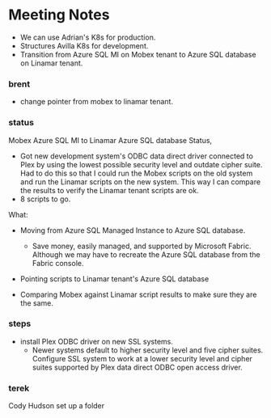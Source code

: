 # Meeting Notes

- We can use Adrian's K8s for production.
- Structures Avilla K8s for development.
- Transition from Azure SQL MI on Mobex tenant to Azure SQL database on Linamar tenant.

### brent

- change pointer from mobex to linamar tenant.

### status

Mobex Azure SQL MI to Linamar Azure SQL database
Status,

- Got new development system's ODBC data direct driver  connected to Plex by using the lowest possible security level and outdate cipher suite. Had to do this so that I could run the Mobex scripts on the old system and run the Linamar scripts on the new system. This way I can compare the results to verify the Linamar tenant scripts are ok.
- 8 scripts to go.

What:

- Moving from Azure SQL Managed Instance to Azure SQL database.
  - Save money, easily managed, and supported by Microsoft Fabric. Although we may have to recreate the Azure SQL database from the Fabric console.
  
- Pointing scripts to Linamar tenant's Azure SQL database
- Comparing Mobex against Linamar script results to make sure they are the same.

### steps

- install Plex ODBC driver on new SSL systems.
  - Newer systems default to higher security level and five cipher suites.  Configure SSL system to work at a lower security level and cipher suites supported by Plex data direct ODBC open access driver.

### terek

Cody Hudson
set up a folder
